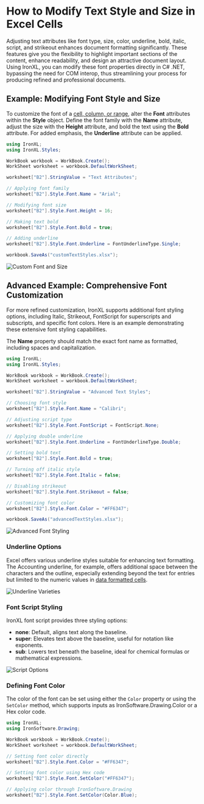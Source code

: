 # How to Modify Text Style and Size in Excel Cells

Adjusting text attributes like font type, size, color, underline, bold, italic, script, and strikeout enhances document formatting significantly. These features give you the flexibility to highlight important sections of the content, enhance readability, and design an attractive document layout. Using IronXL, you can modify these font properties directly in C# .NET, bypassing the need for COM interop, thus streamlining your process for producing refined and professional documents.

## Example: Modifying Font Style and Size

To customize the font of a [cell, column, or range](https://www.ironsoftware.com/csharp/excel/how-to/select-range/), alter the **Font** attributes within the **Style** object. Define the font family with the **Name** attribute, adjust the size with the **Height** attribute, and bold the text using the **Bold** attribute. For added emphasis, the **Underline** attribute can be applied.

```cs
using IronXL;
using IronXL.Styles;

WorkBook workbook = WorkBook.Create();
WorkSheet worksheet = workbook.DefaultWorkSheet;

worksheet["B2"].StringValue = "Text Attributes";

// Applying font family
worksheet["B2"].Style.Font.Name = "Arial";

// Modifying font size
worksheet["B2"].Style.Font.Height = 16;

// Making text bold
worksheet["B2"].Style.Font.Bold = true;

// Adding underline
worksheet["B2"].Style.Font.Underline = FontUnderlineType.Single;

workbook.SaveAs("customTextStyles.xlsx");
```

<div  class="content-img-align-center">
    <div class="center-image-wrapper">
         <img src="https://www.ironsoftware.com/static-assets/excel/how-to/cell-font-size/set-font-and-size.webp" alt="Custom Font and Size" class="img-responsive add-shadow">
    </div>
</div>

## Advanced Example: Comprehensive Font Customization

For more refined customization, IronXL supports additional font styling options, including Italic, Strikeout, FontScript for superscripts and subscripts, and specific font colors. Here is an example demonstrating these extensive font styling capabilities.

The **Name** property should match the exact font name as formatted, including spaces and capitalization.

```cs
using IronXL;
using IronXL.Styles;

WorkBook workbook = WorkBook.Create();
WorkSheet worksheet = workbook.DefaultWorkSheet;

worksheet["B2"].StringValue = "Advanced Text Styles";

// Choosing font style
worksheet["B2"].Style.Font.Name = "Calibri";

// Adjusting script type
worksheet["B2"].Style.Font.FontScript = FontScript.None;

// Applying double underline
worksheet["B2"].Style.Font.Underline = FontUnderlineType.Double;

// Setting bold text
worksheet["B2"].Style.Font.Bold = true;

// Turning off italic style
worksheet["B2"].Style.Font.Italic = false;

// Disabling strikeout
worksheet["B2"].Style.Font.Strikeout = false;

// Customizing font color
worksheet["B2"].Style.Font.Color = "#FF6347";

workbook.SaveAs("advancedTextStyles.xlsx");
```

<div  class="content-img-align-center">
    <div class="center-image-wrapper">
         <img src="https://www.ironsoftware.com/static-assets/excel/how-to/cell-font-size/set-font-and-size-advanced.webp" alt="Advanced Font Styling" class="img-responsive add-shadow">
    </div>
</div>

### Underline Options

Excel offers various underline styles suitable for enhancing text formatting. The Accounting underline, for example, offers additional space between the characters and the outline, especially extending beyond the text for entries but limited to the numeric values in [data formatted cells](https://www.ironsoftware.com/csharp/excel/how-to/set-cell-data-format/).

<div  class="content-img-align-center">
    <div class="center-image-wrapper">
         <img src="https://www.ironsoftware.com/static-assets/excel/how-to/cell-font-size/underline.webp" alt="Underline Varieties" class="img-responsive add-shadow">
    </div>
</div>

### Font Script Styling

IronXL font script provides three styling options:
- **none**: Default, aligns text along the baseline.
- **super**: Elevates text above the baseline, useful for notation like exponents.
- **sub**: Lowers text beneath the baseline, ideal for chemical formulas or mathematical expressions.

<div  class="content-img-align-center">
    <div class="center-image-wrapper">
        <img src="https://www.ironsoftware.com/static-assets/excel/how-to/cell-font-size/font-script.webp" alt="Script Options" class="img-responsive add-shadow">
    </div>
</div>

### Defining Font Color

The color of the font can be set using either the `Color` property or using the `SetColor` method, which supports inputs as IronSoftware.Drawing.Color or a Hex color code.

```cs
using IronXL;
using IronSoftware.Drawing;

WorkBook workbook = WorkBook.Create();
WorkSheet worksheet = workbook.DefaultWorkSheet;

// Setting font color directly
worksheet["B2"].Style.Font.Color = "#FF6347";

// Setting font color using Hex code
worksheet["B2"].Style.Font.SetColor("#FF6347");

// Applying color through IronSoftware.Drawing
worksheet["B2"].Style.Font.SetColor(Color.Blue);
```